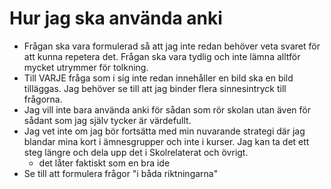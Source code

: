 # Hur jag ska använda anki

- Frågan ska vara formulerad så att jag inte redan behöver veta svaret för att kunna repetera det. Frågan ska vara tydlig och inte lämna alltför mycket utrymmer för tolkning.
- Till VARJE fråga som i sig inte redan innehåller en bild ska en bild tilläggas. Jag behöver se till att jag binder flera sinnesintryck till frågorna.
- Jag vill inte bara använda anki för sådan som rör skolan utan även för sådant som jag själv tycker är värdefullt.
- Jag vet inte om jag bör fortsätta med min nuvarande strategi där jag blandar mina kort i ämnesgrupper och inte i kurser. Jag kan ta det ett steg längre och dela upp det i Skolrelaterat och övrigt.
    - det låter faktiskt som en bra ide
- Se till att formulera frågor "i båda riktningarna"